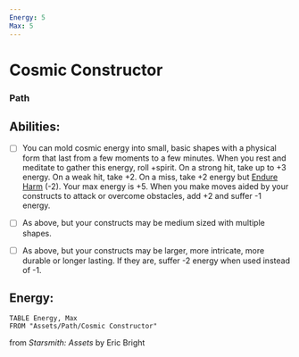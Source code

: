 ```yaml
---
Energy: 5
Max: 5
---
```


# Cosmic Constructor
### Path


## Abilities:


- [ ] You can mold cosmic energy into small, basic shapes with a physical form that last from a few moments to a few minutes. When you rest and meditate to gather this energy, roll +spirit. On a strong hit, take up to +3 energy. On a weak hit, take +2. On a miss, take +2 energy but [Endure Harm](Endure_Harm.md) (-2). Your max energy is +5. When you make moves aided by your constructs to attack or overcome obstacles, add +2 and suffer -1 energy.

- [ ] As above, but your constructs may be medium sized with multiple shapes.

- [ ] As above, but your constructs may be larger, more intricate, more durable or longer lasting. If they are, suffer -2 energy when used instead of -1.

## Energy:
```dataview
TABLE Energy, Max
FROM "Assets/Path/Cosmic Constructor"
```



from *Starsmith: Assets* by Eric Bright